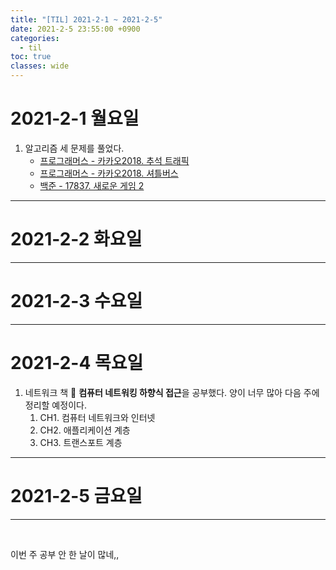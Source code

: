 ```yaml
---
title: "[TIL] 2021-2-1 ~ 2021-2-5"
date: 2021-2-5 23:55:00 +0900
categories:
  - til
toc: true
classes: wide
---
```


# 2021-2-1 월요일

1. 알고리즘 세 문제를 풀었다.
   - [프로그래머스 - 카카오2018. 추석 트래픽](http://ddb8036631.github.io/programmers/프로그래머스_카카오2018_추석-트래픽)
   - [프로그래머스 - 카카오2018. 셔틀버스](http://ddb8036631.github.io/programmers/프로그래머스_카카오2018_셔틀버스)
   - [백준 - 17837. 새로운 게임 2](http://ddb8036631.github.io/boj/17837_새로운-게임-2)

---

# 2021-2-2 화요일

---

# 2021-2-3 수요일
---

# 2021-2-4 목요일
1. 네트워크 책 📕 **컴퓨터 네트워킹 하향식 접근**을 공부했다. 양이 너무 많아 다음 주에 정리할 예정이다.
    1. CH1. 컴퓨터 네트워크와 인터넷
    2. CH2. 애플리케이션 계층
    3. CH3. 트랜스포트 계층

---

# 2021-2-5 금요일

---

<br>

이번 주 공부 안 한 날이 많네,,
